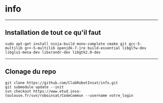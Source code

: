 # info
------------
Installation de tout ce qu'il faut
------------

```sudo apt-get install ninja-build mono-complete cmake git gcc-5-multilib g++-5-multilib openjdk-7-jre build-essential libglfw-dev libglu1-mesa-dev libxrandr-dev libgtk2.0-dev```

------------
Clonage du repo
------------
```
git clone https://github.com/ClubRobotInsat/info.git
git submodule update --init
svn checkout https://www.etud.insa-toulouse.fr/svn/roboinsat/CodeCommun --username votre_login
```
